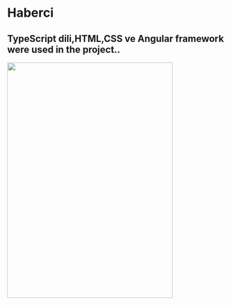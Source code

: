 # Haberci
## TypeScript dili,HTML,CSS ve Angular framework  were used in the project..


<a>
<img src='https://user-images.githubusercontent.com/56538177/171925515-22b41a3a-da63-45dd-aad4-a6717875ad75.gif' width='380' height='540'>
</a>




